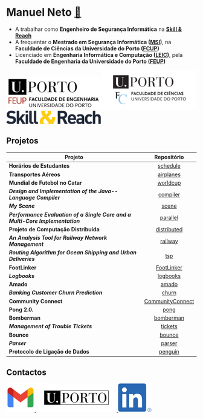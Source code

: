 # Manuel Neto [👋](mailto:manuelrlcneto@gmail.com)

- A trabalhar como **Engenheiro de Segurança Informática** na **[Skill & Reach](https://skillandreach.com/)**
- A frequentar o **Mestrado em Segurança Informática ([MSI](./FCUP/MSI/README.md))**, na **Faculdade de Ciências da Universidade do Porto ([FCUP](https://fc.up.pt))**
- Licenciado em **Engenharia Informática e Computação ([LEIC](./FEUP/LEIC/README.md))**, pela **Faculdade de Engenharia da Universidade do Porto ([FEUP](https://fe.up.pt))**

<div>
    <img src="./images/FEUP.png" alt="FEUP" width="250">
    <img src="./images/FCUP.png" alt="FCUP" width="250">
    <img src="./images/SkillReach.png" alt="FEUP" width="250">
</div>

## Projetos

| Projeto | Repositório |
| ------- |:-----------:|
| **Horários de Estudantes** | [schedule](https://github.com/manelneto/schedule) |
| **Transportes Aéreos** | [airplanes](https://github.com/manelneto/airplanes) |
| **Mundial de Futebol no Catar** | [worldcup](https://github.com/manelneto/worldcup) |
| ***Design and Implementation of the Java-- Language Compiler*** | [compiler](https://github.com/manelneto/compiler) |
| ***My Scene*** | [scene](https://github.com/manelneto/scene) |
| ***Performance Evaluation of a Single Core and a Multi-Core Implementation*** | [parallel](https://github.com/manelneto/parallel) |
| **Projeto de Computação Distribuída** | [distributed](https://github.com/manelneto/distributed) |
| ***An Analysis Tool for Railway Network Management*** | [railway](https://github.com/manelneto/railway) |
| ***Routing Algorithm for Ocean Shipping and Urban Deliveries*** | [tsp](https://github.com/manelneto/tsp) |
| **FootLinker** | [FootLinker](https://github.com/manelneto/FootLinker) |
| ***Logbooks*** | [logbooks](https://github.com/manelneto/logbooks) |
| **Amado** | [amado](https://github.com/manelneto/amado) |
| ***Banking Customer Churn Prediction*** | [churn](https://github.com/manelneto/churn) |
| **Community Connect** | [CommunityConnect](https://github.com/manelneto/CommunityConnect) |
| **Pong 2.0.** | [pong](https://github.com/manelneto/pong) |
| **Bomberman** | [bomberman](https://github.com/manelneto/bomberman) |
| ***Management of Trouble Tickets*** | [tickets](https://github.com/manelneto/tickets) |
| **Bounce** | [bounce](https://github.com/manelneto/bounce) |
| ***Parser*** | [parser](https://github.com/manelneto/parser) |
| **Protocolo de Ligação de Dados** | [penguin](https://github.com/manelneto/penguin) |

## Contactos

<div>
    <a href="mailto:manuelrlcneto@gmail.com">
        <img src="./images/Gmail.png" alt="Gmail" height="75">
    </a>
    <a href="mailto:up202108744@up.pt">
        <img src="./images/UPorto.png" alt="UPorto" height="75">
    </a>
    <a href="https://linkedin.com/in/manelneto">
        <img src="./images/LinkedIn.png" alt="LinkedIn" height="75">
    </a>
</div>
